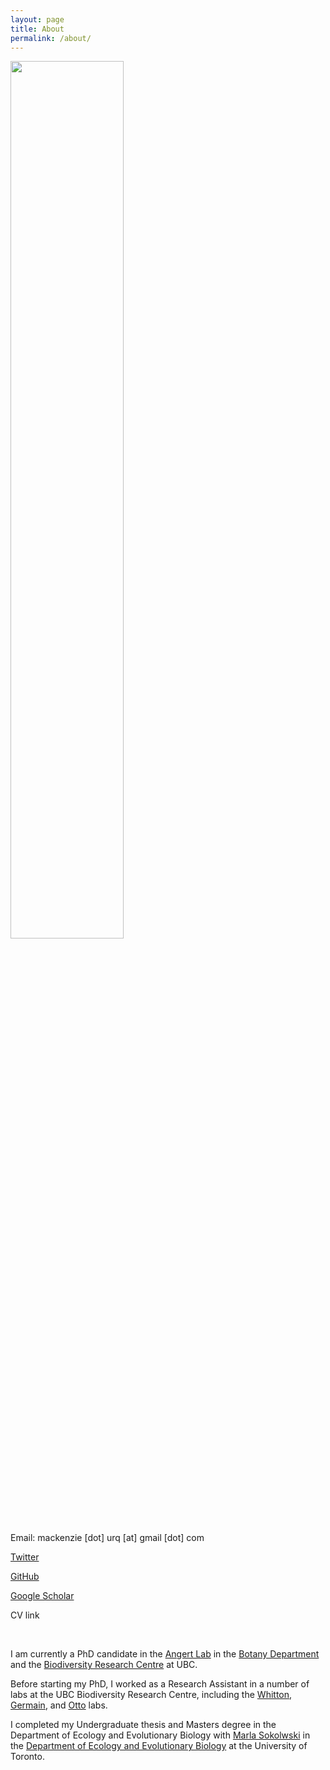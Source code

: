 ```yaml
---
layout: page
title: About
permalink: /about/
---
```

<div class="row">
 <div class="column2">
   <img src="/assets/three_sisters_collecting.jpg" style="width:60%">
     </div>
  <p> Email: mackenzie [dot] urq [at] gmail [dot] com <p> <a href="https://twitter.com/macurqcron">Twitter</a> <p> <a href="https://github.com/macurqcron">GitHub</a> <p> <a href="https://scholar.google.ca/citations?user=rMkvEq8AAAAJ&hl=en"> Google Scholar </a> <p> CV link </p>
<br>

I am currently a PhD candidate in the <a href="https://angert.github.io/">Angert Lab</a> in the <a href="https://www.botany.ubc.ca/">Botany Department</a> and the <a href="https://biodiversity.ubc.ca/">Biodiversity Research Centre</a> at UBC. 

Before starting my PhD, I worked as a Research Assistant in a number of labs at the UBC Biodiversity Research Centre, including the <a href="http://whittonlab.weebly.com/">Whitton</a>, <a href="https://germainlab.weebly.com/">Germain</a>, and <a href="https://www.zoology.ubc.ca/~otto/">Otto</a> labs. 

I completed my Undergraduate thesis and Masters degree in the Department of Ecology and Evolutionary Biology with <a href="https://sokolowski.eeb.utoronto.ca/">Marla Sokolwski</a> in the <a href="https://eeb.utoronto.ca/"> Department of Ecology and Evolutionary Biology</a> at the University of Toronto. 
